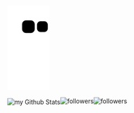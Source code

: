 ![Snake animation](https://github.com/madushadhanushka/github-readme/blob/output/github-contribution-snake.svg) 



<img align="center" src="https://github-readme-stats.vercel.app/api?username=OnFireGroup&include_all_commits=true&count_private=true&show_icons=true&line_height=20&title_color=2B5BBD&icon_color=1124BB&text_color=A1A1A1&bg_color=0,000000,130F40" alt="my Github Stats"/><img alt="followers" src="https://img.shields.io/github/followers/OnFireGroup?label=Followers&style=social"><img alt="followers" title="Follow me on Github" src="https://img.shields.io/github/followers/OnFireGroup?color=236ad3&style=for-the-badge&logo=github&label=Follow"/>




